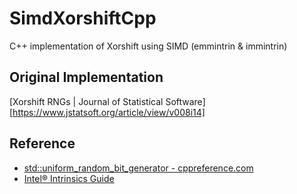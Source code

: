 # SimdXorshiftCpp
C++ implementation of Xorshift using SIMD (emmintrin &amp; immintrin)

## Original Implementation

[Xorshift RNGs | Journal of Statistical Software][https://www.jstatsoft.org/article/view/v008i14]

## Reference

- [std::uniform_random_bit_generator - cppreference.com](https://en.cppreference.com/w/cpp/numeric/random/uniform_random_bit_generator)
- [Intel® Intrinsics Guide](https://www.intel.com/content/www/us/en/docs/intrinsics-guide/index.html)

<!-- EOF -->
